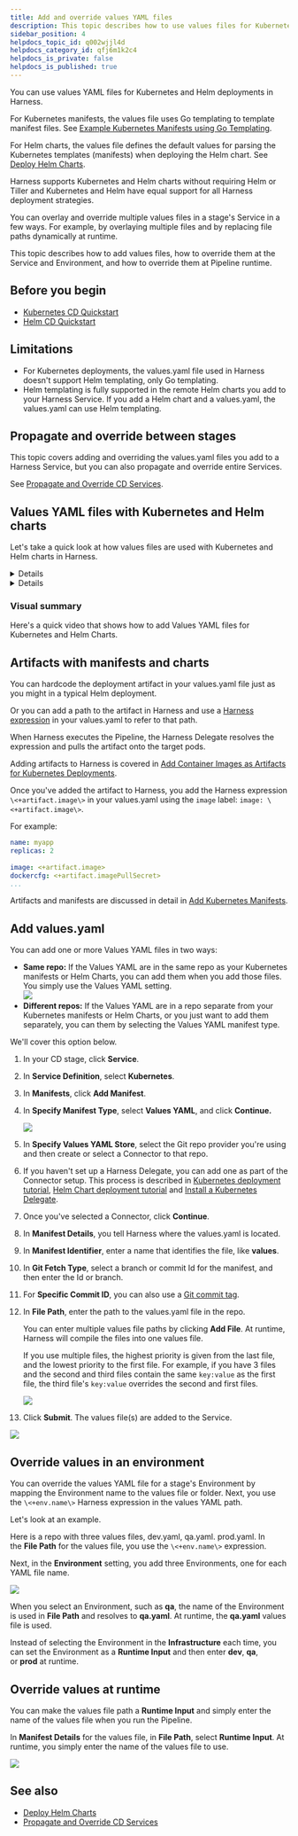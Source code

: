 ```yaml
---
title: Add and override values YAML files
description: This topic describes how to use values files for Kubernetes and Helm deployments in Harness.
sidebar_position: 4
helpdocs_topic_id: q002wjjl4d
helpdocs_category_id: qfj6m1k2c4
helpdocs_is_private: false
helpdocs_is_published: true
---
```


You can use values YAML files for Kubernetes and Helm deployments in Harness.

For Kubernetes manifests, the values file uses Go templating to template manifest files. See [Example Kubernetes Manifests using Go Templating](/docs/continuous-delivery/deploy-srv-diff-platforms/kubernetes/cd-k8s-ref/example-kubernetes-manifests-using-go-templating).

For Helm charts, the values file defines the default values for parsing the Kubernetes templates (manifests) when deploying the Helm chart. See [Deploy Helm Charts](/docs/continuous-delivery/deploy-srv-diff-platforms/helm/deploy-helm-charts).

Harness supports Kubernetes and Helm charts without requiring Helm or Tiller and Kubernetes and Helm have equal support for all Harness deployment strategies.

You can overlay and override multiple values files in a stage's Service in a few ways. For example, by overlaying multiple files and by replacing file paths dynamically at runtime.

This topic describes how to add values files, how to override them at the Service and Environment, and how to override them at Pipeline runtime.

## Before you begin

* [Kubernetes CD Quickstart](/docs/continuous-delivery/deploy-srv-diff-platforms/kubernetes/kubernetes-cd-quickstart)
* [Helm CD Quickstart](/docs/continuous-delivery/deploy-srv-diff-platforms/helm/helm-cd-quickstart)

## Limitations

* For Kubernetes deployments, the values.yaml file used in Harness doesn't support Helm templating, only Go templating.
* Helm templating is fully supported in the remote Helm charts you add to your Harness Service. If you add a Helm chart and a values.yaml, the values.yaml can use Helm templating.

## Propagate and override between stages

This topic covers adding and overriding the values.yaml files you add to a Harness Service, but you can also propagate and override entire Services.

See [Propagate and Override CD Services](/docs/continuous-delivery/x-platform-cd-features/services/propagate-and-override-cd-services).

## Values YAML files with Kubernetes and Helm charts

Let's take a quick look at how values files are used with Kubernetes and Helm charts in Harness.

<details>

		<summary>Kubernetes</summary>

You can use values YAML files with your Kubernetes manifests in Harness. This allows you to define several Kubernetes resources as a set.


```bash
files/  
|-values.yaml  
|-templates/  
 |-deployment.yaml  
 |-namespace.yaml  
 |-service.yaml
```

Harness evaluates the values.yaml files you add just like Helm does with its values file. Values.yaml files added to Harness don't use Helm templating, but instead use [Go templating](https://godoc.org/text/template) and [Harness built-in variable expressions](/docs/platform/Variables-and-Expressions/harness-variables). This removes the need for Helm or Tiller to be installed.

</details>
<details>

		<summary>Helm charts</summary>

The typical Helm chart uses the following files:


```bash
chart/              # Helm chart folder  
|-Chart.yaml        # chart definition  
|-requirements.yaml # optional charts to deploy with your chart  
|-values.yaml       # values for the template variables  
|-templates/        # directory containing the template files (Kubernetes manifests)
```

Harness support Helm charts using Helm templating. Harness will evaluate the Helm chart just like Helm. You do not need to install Helm on the Harness Delegate pod/host. Harness manages Helm for you.

</details>

### Visual summary

Here's a quick video that shows how to add Values YAML files for Kubernetes and Helm Charts. 

<!-- Video:
https://www.youtube.com/watch?v=dVk6-8tfwJc-->
<docvideo src="https://www.youtube.com/watch?v=dVk6-8tfwJc" />

## Artifacts with manifests and charts

You can hardcode the deployment artifact in your values.yaml file just as you might in a typical Helm deployment.

Or you can add a path to the artifact in Harness and use a [Harness expression](/docs/platform/Variables-and-Expressions/harness-variables) in your values.yaml to refer to that path.

When Harness executes the Pipeline, the Harness Delegate resolves the expression and pulls the artifact onto the target pods.

Adding artifacts to Harness is covered in [Add Container Images as Artifacts for Kubernetes Deployments](/docs/continuous-delivery/deploy-srv-diff-platforms/kubernetes/cd-kubernetes-category/add-artifacts-for-kubernetes-deployments).

Once you've added the artifact to Harness, you add the Harness expression `\<+artifact.image\>` in your values.yaml using the `image` label: `image: \<+artifact.image\>`.

For example:


```yaml
name: myapp  
replicas: 2  
  
image: <+artifact.image>  
dockercfg: <+artifact.imagePullSecret>  
...
```

Artifacts and manifests are discussed in detail in [Add Kubernetes Manifests](/docs/continuous-delivery/deploy-srv-diff-platforms/kubernetes/cd-kubernetes-category/define-kubernetes-manifests).

## Add values.yaml

You can add one or more Values YAML files in two ways:

* **Same repo:** If the Values YAML are in the same repo as your Kubernetes manifests or Helm Charts, you can add them when you add those files. You simply use the Values YAML setting.  
![](./static/add-and-override-values-yaml-files-32.png)
* **Different repos:** If the Values YAML are in a repo separate from your Kubernetes manifests or Helm Charts, or you just want to add them separately, you can them by selecting the Values YAML manifest type.  

We'll cover this option below.

1. In your CD stage, click **Service**.
2. In **Service Definition**, select **Kubernetes**.
3. In **Manifests**, click **Add Manifest**.
4. In **Specify Manifest Type**, select **Values YAML**, and click **Continue.**
   
   ![](./static/add-and-override-values-yaml-files-33.png)

5. In **Specify Values YAML Store**, select the Git repo provider you're using and then create or select a Connector to that repo.
6. If you haven't set up a Harness Delegate, you can add one as part of the Connector setup.
    This process is described in [Kubernetes deployment tutorial](/docs/continuous-delivery/deploy-srv-diff-platforms/kubernetes/kubernetes-cd-quickstart), [Helm Chart deployment tutorial](/docs/continuous-delivery/deploy-srv-diff-platforms/helm/helm-cd-quickstart) and [Install a Kubernetes Delegate](/docs/platform/Delegates/install-delegates/overview).
7. Once you've selected a Connector, click **Continue**.
8. In **Manifest Details**, you tell Harness where the values.yaml is located.
9. In **Manifest Identifier**, enter a name that identifies the file, like **values**.
10. In **Git Fetch Type**, select a branch or commit Id for the manifest, and then enter the Id or branch.
11. For **Specific Commit ID**, you can also use a [Git commit tag](https://git-scm.com/book/en/v2/Git-Basics-Tagging).
12. In **File Path**, enter the path to the values.yaml file in the repo.
    
    You can enter multiple values file paths by clicking **Add File**. At runtime, Harness will compile the files into one values file.
    
    If you use multiple files, the highest priority is given from the last file, and the lowest priority to the first file. For example, if you have 3 files and the second and third files contain the same `key:value` as the first file, the third file's `key:value` overrides the second and first files.
    
    ![](./static/add-and-override-values-yaml-files-34.png)

13. Click **Submit**. The values file(s) are added to the Service.
   
   ![](./static/add-and-override-values-yaml-files-35.png)

## Override values in an environment

You can override the values YAML file for a stage's Environment by mapping the Environment name to the values file or folder. Next, you use the `\<+env.name\>` Harness expression in the values YAML path.

Let's look at an example.

Here is a repo with three values files, dev.yaml, qa.yaml. prod.yaml. In the **File Path** for the values file, you use the `\<+env.name\>` expression. 

Next, in the **Environment** setting, you add three Environments, one for each YAML file name.

![](./static/add-and-override-values-yaml-files-36.png)

When you select an Environment, such as **qa**, the name of the Environment is used in **File Path** and resolves to **qa.yaml**. At runtime, the **qa.yaml** values file is used.

Instead of selecting the Environment in the **Infrastructure** each time, you can set the Environment as a **Runtime Input** and then enter **dev**, **qa**, or **prod** at runtime. 

## Override values at runtime

You can make the values file path a **Runtime Input** and simply enter the name of the values file when you run the Pipeline.

In **Manifest Details** for the values file, in **File Path**, select **Runtime Input**. At runtime, you simply enter the name of the values file to use.

![](./static/add-and-override-values-yaml-files-37.png)

## See also

* [Deploy Helm Charts](/docs/continuous-delivery/deploy-srv-diff-platforms/helm/deploy-helm-charts)
* [Propagate and Override CD Services](/docs/continuous-delivery/x-platform-cd-features/services/propagate-and-override-cd-services)

